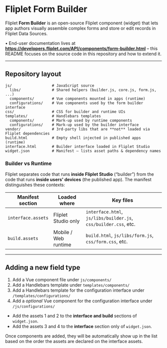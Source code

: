 # Fliplet Form Builder

Fliplet **Form Builder** is an open-source Fliplet component (widget) that lets app authors visually assemble complex forms and store or edit records in Fliplet Data Sources.

• End-user documentation lives at **https://developers.fliplet.com/API/components/form-builder.html** – this README focuses on the source code in this repository and how to extend it.

---

## Repository layout

```text
js/                  # JavaScript source
  libs/              # Shared helpers (builder.js, core.js, form.js, ...)
  components/        # Vue components mounted in apps (runtime)
  configurations/    # Vue components used by the form builder interface
css/                 # CSS for builder and runtime UIs
templates/           # Handlebars templates
  components/        # Mark-up used by runtime components
  configurations/    # Mark-up used by the builder interface
vendor/              # 3rd-party libs that are **not** loaded via Fliplet dependencies
build.html           # Empty shell injected in published apps (runtime)
interface.html       # Builder interface loaded in Fliplet Studio
widget.json          # Manifest – lists asset paths & dependency names
```

### Builder vs Runtime

Fliplet separates code that runs **inside Fliplet Studio** (“builder”) from the code that runs **inside users' devices** (the published app). The manifest distinguishes these contexts:

| Manifest section | Loaded where | Key files |
|------------------|--------------|-----------|
| `interface.assets` | Fliplet Studio only | `interface.html`, `js/libs/builder.js`, `css/builder.css`, etc. |
| `build.assets`      | Mobile / Web runtime | `build.html`, `js/libs/form.js`, `css/form.css`, etc. |

---

## Adding a new field type

1. Add a Vue component file under `js/components/`
2. Add a Handlebars template under `templates/components/`
3. Add a Handlebars template for the configuration interface under `/templates/configurations/`
4. Add a *optional* Vue component for the configuration interface under `/js/configurations/`

- Add the assets 1 and 2 to the **interface and build** sections of `widget.json`.
- Add the assets 3 and 4 to the **interface** section only of `widget.json`.

Once components are added, they will be automatically show up in the list based on the order the assets are declared on the interface assets.
